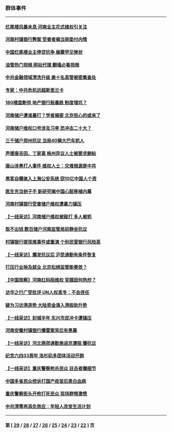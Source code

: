 ### 群体事件
---
#### [烂尾楼风暴未息 河南业主花式维权引关注](../../pages/ncid279/n13794519.md?08090445) 
#### [河南村镇银行弊案 受害者揭当局垫付内情](../../pages/ncid279/n13791990.md?08090445) 
#### [中国烂尾楼业主停贷抗争 展露罕见惨状](../../pages/ncid279/n13787794.md?08090445) 
#### [油管热门视频 网站代理 翻墙必看视频](http://209.222.30.114:81/youtube.html?08090445)
#### [中共金融领域清洗升级 逾十名高管被密集查处](../../pages/ncid279/n13782694.md?08090445) 
#### [专家：中共危机远超斯里兰卡](../../pages/ncid279/n13782248.md?08090445) 
#### [180楼盘断供 地产银行股暴跌 制度埋坑？](../../pages/ncid279/n13780778.md?08090445) 
#### [河南储户遭谁暴打？学者揭密 北京担心的或来了](../../pages/ncid279/n13779407.md?08090445) 
#### [河南储户维权口号涉及习李 恐冲击二十大？](../../pages/ncid279/n13778148.md?08090445) 
#### [三千储户郑州抗议 当局40辆大巴车抓人](../../pages/ncid279/n13777593.md?08090445) 
#### [声援唐吉田、丁家喜 株州异议人士被要求删帖](../../pages/ncid279/n13775534.md?08090445) 
#### [唐山涉黑打人事件 维权人士：灾难根源是中共](../../pages/ncid279/n13773534.md?08090445) 
#### [黑客自曝骇入上海公安系统 窃10亿中国人个资](../../pages/ncid279/n13773395.md?08090445) 
#### [医生充当刽子手 新研究揭中国心脏移植内幕](../../pages/ncid279/n13772291.md?08090445) 
#### [河南村镇银行受害储户维权遭暴力镇压](../../pages/ncid279/n13770841.md?08090445) 
#### [【一线采访】河南储户维权被殴打 多人被抓](../../pages/ncid279/n13768629.md?08090445) 
#### [取不出钱 数百储户河南监管局前静坐抗议](../../pages/ncid279/n13767198.md?08090445) 
#### [村镇银行提现难事件或重演 个别民营银行风险高](../../pages/ncid279/n13764495.md?08090445) 
#### [【一线采访】爆发抗议后 沪昆通勤有条件恢复](../../pages/ncid279/n13763504.md?08090445) 
#### [打压行业殃及就业 北京松绑监管能奏效？](../../pages/ncid279/n13761130.md?08090445) 
#### [【中国观察】河南红码阻维权 官媒因何热炒？](../../pages/ncid279/n13760146.md?08090445) 
#### [访华之行广受批评 UN人权高专：不会连任](../../pages/ncid279/n13758655.md?08090445) 
#### [疑为习访港造势 大陆资金涌入港股助升势](../../pages/ncid279/n13756127.md?08090445) 
#### [【一线采访】封城半年 东兴市民冲卡遭镇压](../../pages/ncid279/n13754277.md?08090445) 
#### [河南安徽村镇银行爆雷案背后有黑幕](../../pages/ncid279/n13754230.md?08090445) 
#### [【一线采访】河北燕郊通勤族进京遭阻 爆抗议](../../pages/ncid279/n13749999.md?08090445) 
#### [纪念六四33周年 洛杉矶多团体活动开跑](../../pages/ncid279/n13749760.md?08090445) 
#### [【一线采访】重庆警察枪杀民众 目击者曝细节](../../pages/ncid279/n13749360.md?08090445) 
#### [中国多省民众控诉打国产疫苗后患白血病](../../pages/ncid279/n13748740.md?08090445) 
#### [重庆警察街头开枪打死民众 现场群情激愤](../../pages/ncid279/n13749070.md?08090445) 
#### [中共清零再添负效应：年轻人改变生活计划](../../pages/ncid279/n13748102.md?08090445) 

---
#### 第 [ [29](./29.md?08090445) / [28](./28.md?08090445) / [27](./27.md?08090445) / [26](./26.md?08090445) / [25](./25.md?08090445) / [24](./24.md?08090445) / [23](./23.md?08090445) / [22](./22.md?08090445) ] 页
